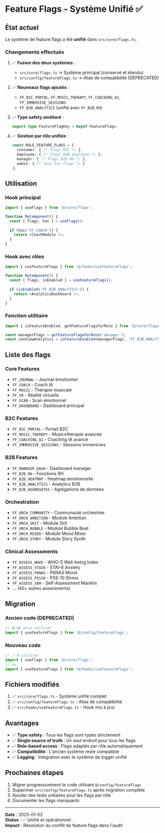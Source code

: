 # Feature Flags - Système Unifié ✅

## État actuel

Le système de feature flags a été **unifié** dans `src/core/flags.ts`.

### Changements effectués

1. ✅ **Fusion des deux systèmes** :
   - `src/core/flags.ts` → Système principal (conservé et étendu)
   - `src/config/featureFlags.ts` → Alias de compatibilité (DEPRECATED)

2. ✅ **Nouveaux flags ajoutés** :
   - `FF_B2C_PORTAL`, `FF_MUSIC_THERAPY`, `FF_COACHING_AI`, `FF_IMMERSIVE_SESSIONS`
   - `FF_B2B_ANALYTICS` (unifié avec `FF_B2B_RH`)

3. ✅ **Type safety amélioré** :
   ```typescript
   export type FeatureFlagKey = keyof FeatureFlags;
   ```

4. ✅ **Gestion par rôle unifiée** :
   ```typescript
   const ROLE_FEATURE_FLAGS = {
     consumer: { /* flags B2C */ },
     employee: { /* flags B2B employee */ },
     manager: { /* flags B2B RH */ },
     admin: { /* tous les flags */ }
   };
   ```

## Utilisation

### Hook principal
```typescript
import { useFlags } from '@/core/flags';

function MyComponent() {
  const { flags, has } = useFlags();
  
  if (has('FF_COACH')) {
    return <CoachModule />;
  }
}
```

### Hook avec rôles
```typescript
import { useFeatureFlags } from '@/hooks/useFeatureFlags';

function MyComponent() {
  const { flags, isEnabled } = useFeatureFlags();
  
  if (isEnabled('FF_B2B_ANALYTICS')) {
    return <AnalyticsDashboard />;
  }
}
```

### Fonction utilitaire
```typescript
import { isFeatureEnabled, getFeatureFlagsForRole } from '@/core/flags';

const managerFlags = getFeatureFlagsForRole('manager');
const canViewAnalytics = isFeatureEnabled(managerFlags, 'FF_B2B_ANALYTICS');
```

## Liste des flags

### Core Features
- `FF_JOURNAL` - Journal émotionnel
- `FF_COACH` - Coach IA
- `FF_MUSIC` - Thérapie musicale
- `FF_VR` - Réalité virtuelle
- `FF_SCAN` - Scan émotionnel
- `FF_DASHBOARD` - Dashboard principal

### B2C Features
- `FF_B2C_PORTAL` - Portail B2C
- `FF_MUSIC_THERAPY` - Musicothérapie avancée
- `FF_COACHING_AI` - Coaching IA avancé
- `FF_IMMERSIVE_SESSIONS` - Sessions immersives

### B2B Features
- `FF_MANAGER_DASH` - Dashboard manager
- `FF_B2B_RH` - Fonctions RH
- `FF_B2B_HEATMAP` - Heatmap émotionnelle
- `FF_B2B_ANALYTICS` - Analytics B2B
- `FF_B2B_AGGREGATES` - Agrégations de données

### Orchestration
- `FF_ORCH_COMMUNITY` - Communauté orchestrée
- `FF_ORCH_AMBITION` - Module Ambition
- `FF_ORCH_GRIT` - Module Grit
- `FF_ORCH_BUBBLE` - Module Bubble Beat
- `FF_ORCH_MIXER` - Module Mood Mixer
- `FF_ORCH_STORY` - Module Story Synth

### Clinical Assessments
- `FF_ASSESS_WHO5` - WHO-5 Well-being Index
- `FF_ASSESS_STAI6` - STAI-6 Anxiety
- `FF_ASSESS_PANAS` - PANAS Mood
- `FF_ASSESS_PSS10` - PSS-10 Stress
- `FF_ASSESS_SAM` - Self-Assessment Manikin
- ... (40+ autres assessments)

## Migration

### Ancien code (DEPRECATED)
```typescript
// ❌ Ne plus utiliser
import { useFeatureFlags } from '@/config/featureFlags';
```

### Nouveau code
```typescript
// ✅ À utiliser
import { useFlags } from '@/core/flags';
// ou
import { useFeatureFlags } from '@/hooks/useFeatureFlags';
```

## Fichiers modifiés

1. ✅ `src/core/flags.ts` - Système unifié complet
2. ✅ `src/config/featureFlags.ts` - Alias de compatibilité
3. ✅ `src/hooks/useFeatureFlags.ts` - Hook mis à jour

## Avantages

- ✅ **Type safety** : Tous les flags sont typés strictement
- ✅ **Single source of truth** : Un seul endroit pour tous les flags
- ✅ **Role-based access** : Flags adaptés par rôle automatiquement
- ✅ **Compatibilité** : L'ancien système reste compatible
- ✅ **Logging** : Intégration avec le système de logger unifié

## Prochaines étapes

1. Migrer progressivement le code utilisant `@/config/featureFlags`
2. Supprimer `src/config/featureFlags.ts` après migration complète
3. Ajouter des tests unitaires pour les flags par rôle
4. Documenter les flags manquants

---
**Date** : 2025-01-02  
**Status** : ✅ Unifié et opérationnel  
**Impact** : Résolution du conflit de feature flags dans l'audit
